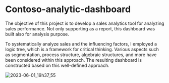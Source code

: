# Contoso-analytic-dashboard

The objective of this project is to develop a sales analytics tool for analyzing sales performance. Not only supporting as a report, this dashboard was built also for analysis purpose.

To systematically analyze sales and the influencing factors, I employed a logic tree, which is a framework for critical thinking. Various aspects such as segmentation, process structure, algebraic structures, and more have been considered within this approach. The resulting dashboard is constructed based on this well-defined approach.


![2023-06-01_19h37_55](https://github.com/anhtruong1/Contoso-analytic-dashboard/assets/91118397/ab17cd2b-6f63-40c8-8bcb-780ba8b52149)
